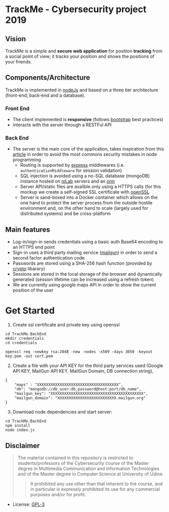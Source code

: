 # TrackMe - Cybersecurity project 2019

## Vision

TrackMe is a simple and **secure web application** for position **tracking** from a social point of view;
it tracks your position and shows the positions of your friends.

 
## Components/Architecture

TrackMe is implemented in [nodeJs](https://nodejs.org/it/) and based on a three tier architecture 
(front-end, back-end and a database).


### Front End

* The client implemented is **responsive** (follows [bootstrap](https://getbootstrap.com/) best practices)
* interacts with the server through a RESTFul API


### Back End

* The server is the main core of the application, takes inspiration from this [article](https://medium.com/@nodepractices/were-under-attack-23-node-js-security-best-practices-e33c146cb87d) in order to avoid the most commons security mistakes in node programming
	* Routing is supported by [express](https://expressjs.com/it/) middlewares (i.e. `authenticationMiddleware` for session validation)
	* SQL injection is avoided using a no-SQL database (mongoDB) instance hosted on [mLab](https://mlab.com/home) servers and an [orm](https://www.npmjs.com/package/orm)
	* Server API/static files are availble only using a HTTPS calls (for this mockup we create a self-signed SSL certificate with [openSSL](https://www.openssl.org/)
	* Server is sand-boxed into a Docker container which allows on the one hand to protect the server process from the outside hostile environment and, on the other hand to scale (largely used for distributed systems) and be cross-platform


## Main features 

* Log-in/sign-in sends credentials using a basic auth Base64 encoding to an HTTPS end point
* Sign-in uses a third party mailing service ([mailgun](https://www.mailgun.com/)) in order 
to send a second factor authentication code
* Passwords are stored using a SHA-256 hash function (provided by [crypto](https://nodejs.org/api/crypto.html) libarary)
* Sessions are stored in the local storage of the browser and dynamically generated (session lifetime can be increased using a refresh token)
* We are currently using google maps API in order to show the current position of the user


# Get Started 

1. Create ssl certificate and private key using openssl

```
cd TrackMe.BackEnd
mkdir credentials
cd credentials

openssl req -newkey rsa:2048 -new -nodes -x509 -days 3650 -keyout key.pem -out cert.pem
```


2. Create a file with your API KEY for the third party services used (Google API KEY, MailGun API KEY, MailGun Domain, DB connection string),

```
{
    "maps" : "XXXXXXXXXXXXXXXXXXXXXXXXXXXXXXXXXXXX",
    "db": "mongodb://db_user:db_password@host:port/db_name",
    "mailgun_key": "XXXXXXXXXXXXXXXXXXXXXXXXXXXXXXXXXXXXXXXXX",
    "mailgun_domain": "XXXXXXXXXXXXXXXXXXXXXXXXXX.mailgun.org"
}
```


3. Download node dependencies and start server:

```
cd TrackMe.BackEnd
npm install
node index.js
```


## Disclaimer

> The material contained in this repository is restricted to students/professors of the Cybersecurity course of the Master degree in Multimedia
Communication and Information Technologies and of the Master degree in Computer Science at University of Udine.
>> It prohibited any use other than that inherent to the course, and in particular is expressly prohibited its use for any commercial purposes and/or for profit.

* License: [GPL-3](https://it.wikipedia.org/wiki/GNU_General_Public_License)